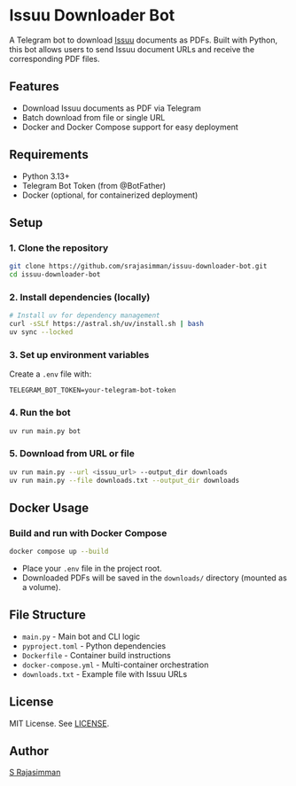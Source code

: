 # Issuu Downloader Bot

A Telegram bot to download [Issuu](https://issuu.com) documents as PDFs. Built with Python, this bot allows users to send Issuu document URLs and receive the corresponding PDF files.

## Features
- Download Issuu documents as PDF via Telegram
- Batch download from file or single URL
- Docker and Docker Compose support for easy deployment

## Requirements
- Python 3.13+
- Telegram Bot Token (from @BotFather)
- Docker (optional, for containerized deployment)

## Setup

### 1. Clone the repository
```bash
git clone https://github.com/srajasimman/issuu-downloader-bot.git
cd issuu-downloader-bot
```

### 2. Install dependencies (locally)
```bash
# Install uv for dependency management
curl -sSLf https://astral.sh/uv/install.sh | bash
uv sync --locked
```

### 3. Set up environment variables
Create a `.env` file with:
```
TELEGRAM_BOT_TOKEN=your-telegram-bot-token
```

### 4. Run the bot
```bash
uv run main.py bot
```

### 5. Download from URL or file
```bash
uv run main.py --url <issuu_url> --output_dir downloads
uv run main.py --file downloads.txt --output_dir downloads
```

## Docker Usage

### Build and run with Docker Compose
```bash
docker compose up --build
```

- Place your `.env` file in the project root.
- Downloaded PDFs will be saved in the `downloads/` directory (mounted as a volume).

## File Structure
- `main.py` - Main bot and CLI logic
- `pyproject.toml` - Python dependencies
- `Dockerfile` - Container build instructions
- `docker-compose.yml` - Multi-container orchestration
- `downloads.txt` - Example file with Issuu URLs

## License
MIT License. See [LICENSE](LICENSE).

## Author
[S Rajasimman](https://github.com/srajasimman)
